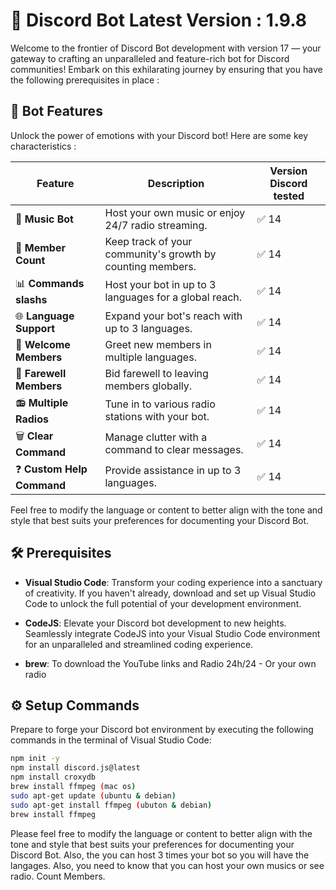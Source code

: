 # 🚀 Discord Bot Latest Version : 1.9.8

Welcome to the frontier of Discord Bot development with version 17 — your gateway to crafting an unparalleled and feature-rich bot for Discord communities! Embark on this exhilarating journey by ensuring that you have the following prerequisites in place : 

## 🚦 Bot Features

Unlock the power of emotions with your Discord bot! Here are some key characteristics :

| Feature           | Description                   | Version Discord tested |
| ----------------- | ----------------------------- | ------- |
| 🎵 **Music Bot**   | Host your own music or enjoy 24/7 radio streaming. | ✅ 14 |
| 👥 **Member Count**| Keep track of your community's growth by counting members. | ✅ 14 |
| 📊 **Commands slashs** | Host your bot in up to 3 languages for a global reach. | ✅ 14 |
| 🌐 **Language Support** | Expand your bot's reach with up to 3 languages. | ✅ 14 |
| 👋 **Welcome Members** | Greet new members in multiple languages. | ✅ 14 |
| 👋 **Farewell Members** | Bid farewell to leaving members globally. | ✅ 14 |
| 📻 **Multiple Radios** | Tune in to various radio stations with your bot. | ✅ 14 |
| 🗑️ **Clear Command** | Manage clutter with a command to clear messages. | ✅ 14 |
| ❓ **Custom Help Command** | Provide assistance in up to 3 languages. | ✅ 14 |

Feel free to modify the language or content to better align with the tone and style that best suits your preferences for documenting your Discord Bot.


## 🛠️ Prerequisites

- **Visual Studio Code**: Transform your coding experience into a sanctuary of creativity. If you haven't already, download and set up Visual Studio Code to unlock the full potential of your development environment.

- **CodeJS**: Elevate your Discord bot development to new heights. Seamlessly integrate CodeJS into your Visual Studio Code environment for an unparalleled and streamlined coding experience.

- **brew**: To download the YouTube links and Radio 24h/24 - Or your own radio


## ⚙️ Setup Commands

Prepare to forge your Discord bot environment by executing the following commands in the terminal of Visual Studio Code:

```bash
npm init -y
npm install discord.js@latest
npm install croxydb
brew install ffmpeg (mac os)
sudo apt-get update (ubuntu & debian)
sudo apt-get install ffmpeg (ubuton & debian)
brew install ffmpeg
```

Please feel free to modify the language or content to better align with the tone and style that best suits your preferences for documenting your Discord Bot.
Also, the you can host 3 times your bot so you will have the langages. Also, you need to know that you can host your own musics or see radio. Count Members. 
